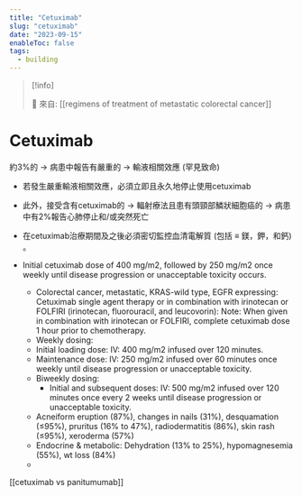 ```yaml
---
title: "Cetuximab"
slug: "cetuximab"
date: "2023-09-15"
enableToc: false
tags:
  - building
---
```


> [!info]
>
> 🌱 來自: [[regimens of treatment of metastatic colorectal cancer]]

# Cetuximab

約3%的 → 病患中報告有嚴重的 → 輸液相關效應 (罕見致命)

- 若發生嚴重輸液相關效應，必須立即且永久地停止使用cetuximab
- 此外，接受含有cetuximab的 → 輻射療法且患有頭頸部鱗狀細胞癌的 → 病患中有2%報告心肺停止和/或突然死亡
- 在cetuximab治療期間及之後必須密切監控血清電解質 (包括 ≡ 鎂，鉀，和鈣) 。

- Initial cetuximab dose of 400 mg/m2, followed by 250 mg/m2 once weekly until disease progression or unacceptable toxicity occurs.
  - Colorectal cancer, metastatic, KRAS-wild type, EGFR expressing: Cetuximab single agent therapy or in combination with irinotecan or FOLFIRI (irinotecan, fluorouracil, and leucovorin): Note: When given in combination with irinotecan or FOLFIRI, complete cetuximab dose 1 hour prior to chemotherapy.
  - Weekly dosing:
  - Initial loading dose: IV: 400 mg/m2 infused over 120 minutes.
  - Maintenance dose: IV: 250 mg/m2 infused over 60 minutes once weekly until disease progression or unacceptable toxicity.
  - Biweekly dosing:
    - Initial and subsequent doses: IV: 500 mg/m2 infused over 120 minutes once every 2 weeks until disease progression or unacceptable toxicity.
  - Acneiform eruption (87%), changes in nails (31%), desquamation (≤95%), pruritus (16% to 47%), radiodermatitis (86%), skin rash (≤95%), xeroderma (57%)
  - Endocrine & metabolic: Dehydration (13% to 25%), hypomagnesemia (55%), wt loss (84%)
  - 

[[cetuximab vs panitumumab]]
